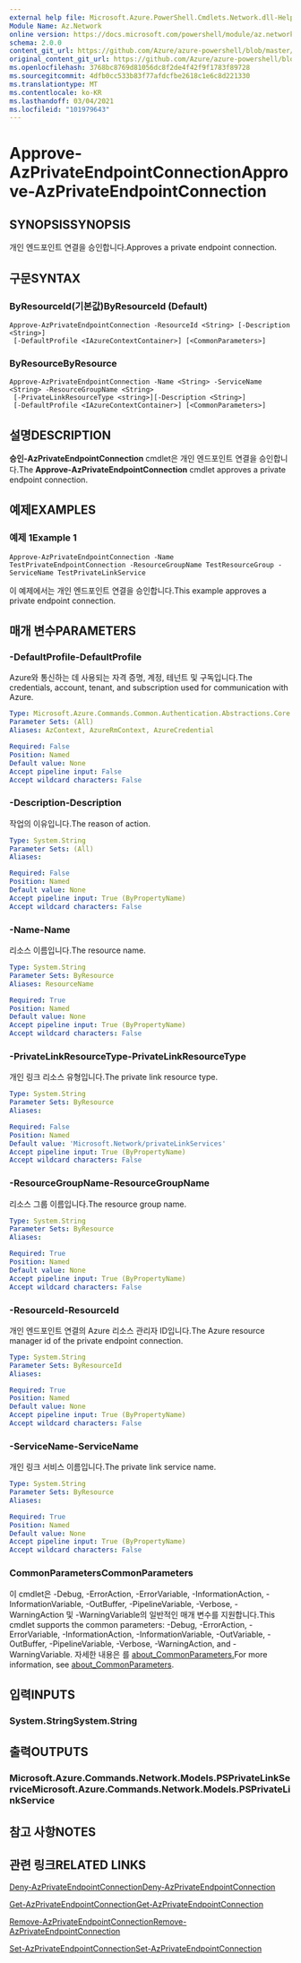 ```yaml
---
external help file: Microsoft.Azure.PowerShell.Cmdlets.Network.dll-Help.xml
Module Name: Az.Network
online version: https://docs.microsoft.com/powershell/module/az.network/approve-azprivateendpointconnection
schema: 2.0.0
content_git_url: https://github.com/Azure/azure-powershell/blob/master/src/Network/Network/help/Approve-AzPrivateEndpointConnection.md
original_content_git_url: https://github.com/Azure/azure-powershell/blob/master/src/Network/Network/help/Approve-AzPrivateEndpointConnection.md
ms.openlocfilehash: 3768bc8769d81056dc8f2de4f42f9f1783f89728
ms.sourcegitcommit: 4dfb0cc533b83f77afdcfbe2618c1e6c8d221330
ms.translationtype: MT
ms.contentlocale: ko-KR
ms.lasthandoff: 03/04/2021
ms.locfileid: "101979643"
---
```

# <span data-ttu-id="7a67d-101">Approve-AzPrivateEndpointConnection</span><span class="sxs-lookup"><span data-stu-id="7a67d-101">Approve-AzPrivateEndpointConnection</span></span>

## <span data-ttu-id="7a67d-102">SYNOPSIS</span><span class="sxs-lookup"><span data-stu-id="7a67d-102">SYNOPSIS</span></span>
<span data-ttu-id="7a67d-103">개인 엔드포인트 연결을 승인합니다.</span><span class="sxs-lookup"><span data-stu-id="7a67d-103">Approves a private endpoint connection.</span></span>

## <span data-ttu-id="7a67d-104">구문</span><span class="sxs-lookup"><span data-stu-id="7a67d-104">SYNTAX</span></span>

### <span data-ttu-id="7a67d-105">ByResourceId(기본값)</span><span class="sxs-lookup"><span data-stu-id="7a67d-105">ByResourceId (Default)</span></span>
```
Approve-AzPrivateEndpointConnection -ResourceId <String> [-Description <String>]
 [-DefaultProfile <IAzureContextContainer>] [<CommonParameters>]
```

### <span data-ttu-id="7a67d-106">ByResource</span><span class="sxs-lookup"><span data-stu-id="7a67d-106">ByResource</span></span>
```
Approve-AzPrivateEndpointConnection -Name <String> -ServiceName <String> -ResourceGroupName <String>
 [-PrivateLinkResourceType <string>][-Description <String>]
 [-DefaultProfile <IAzureContextContainer>] [<CommonParameters>]
```

## <span data-ttu-id="7a67d-107">설명</span><span class="sxs-lookup"><span data-stu-id="7a67d-107">DESCRIPTION</span></span>
<span data-ttu-id="7a67d-108">**승인-AzPrivateEndpointConnection** cmdlet은 개인 엔드포인트 연결을 승인합니다.</span><span class="sxs-lookup"><span data-stu-id="7a67d-108">The **Approve-AzPrivateEndpointConnection** cmdlet approves a private endpoint connection.</span></span>

## <span data-ttu-id="7a67d-109">예제</span><span class="sxs-lookup"><span data-stu-id="7a67d-109">EXAMPLES</span></span>

### <span data-ttu-id="7a67d-110">예제 1</span><span class="sxs-lookup"><span data-stu-id="7a67d-110">Example 1</span></span>
```
Approve-AzPrivateEndpointConnection -Name TestPrivateEndpointConnection -ResourceGroupName TestResourceGroup -ServiceName TestPrivateLinkService
```

<span data-ttu-id="7a67d-111">이 예제에서는 개인 엔드포인트 연결을 승인합니다.</span><span class="sxs-lookup"><span data-stu-id="7a67d-111">This example approves a private endpoint connection.</span></span>

## <span data-ttu-id="7a67d-112">매개 변수</span><span class="sxs-lookup"><span data-stu-id="7a67d-112">PARAMETERS</span></span>

### <span data-ttu-id="7a67d-113">-DefaultProfile</span><span class="sxs-lookup"><span data-stu-id="7a67d-113">-DefaultProfile</span></span>
<span data-ttu-id="7a67d-114">Azure와 통신하는 데 사용되는 자격 증명, 계정, 테넌트 및 구독입니다.</span><span class="sxs-lookup"><span data-stu-id="7a67d-114">The credentials, account, tenant, and subscription used for communication with Azure.</span></span>

```yaml
Type: Microsoft.Azure.Commands.Common.Authentication.Abstractions.Core.IAzureContextContainer
Parameter Sets: (All)
Aliases: AzContext, AzureRmContext, AzureCredential

Required: False
Position: Named
Default value: None
Accept pipeline input: False
Accept wildcard characters: False
```

### <span data-ttu-id="7a67d-115">-Description</span><span class="sxs-lookup"><span data-stu-id="7a67d-115">-Description</span></span>
<span data-ttu-id="7a67d-116">작업의 이유입니다.</span><span class="sxs-lookup"><span data-stu-id="7a67d-116">The reason of action.</span></span>

```yaml
Type: System.String
Parameter Sets: (All)
Aliases:

Required: False
Position: Named
Default value: None
Accept pipeline input: True (ByPropertyName)
Accept wildcard characters: False
```

### <span data-ttu-id="7a67d-117">-Name</span><span class="sxs-lookup"><span data-stu-id="7a67d-117">-Name</span></span>
<span data-ttu-id="7a67d-118">리소스 이름입니다.</span><span class="sxs-lookup"><span data-stu-id="7a67d-118">The resource name.</span></span>

```yaml
Type: System.String
Parameter Sets: ByResource
Aliases: ResourceName

Required: True
Position: Named
Default value: None
Accept pipeline input: True (ByPropertyName)
Accept wildcard characters: False
```

### <span data-ttu-id="7a67d-119">-PrivateLinkResourceType</span><span class="sxs-lookup"><span data-stu-id="7a67d-119">-PrivateLinkResourceType</span></span>
<span data-ttu-id="7a67d-120">개인 링크 리소스 유형입니다.</span><span class="sxs-lookup"><span data-stu-id="7a67d-120">The private link resource type.</span></span>

```yaml
Type: System.String
Parameter Sets: ByResource
Aliases:

Required: False
Position: Named
Default value: 'Microsoft.Network/privateLinkServices'
Accept pipeline input: True (ByPropertyName)
Accept wildcard characters: False
```

### <span data-ttu-id="7a67d-121">-ResourceGroupName</span><span class="sxs-lookup"><span data-stu-id="7a67d-121">-ResourceGroupName</span></span>
<span data-ttu-id="7a67d-122">리소스 그룹 이름입니다.</span><span class="sxs-lookup"><span data-stu-id="7a67d-122">The resource group name.</span></span>

```yaml
Type: System.String
Parameter Sets: ByResource
Aliases:

Required: True
Position: Named
Default value: None
Accept pipeline input: True (ByPropertyName)
Accept wildcard characters: False
```

### <span data-ttu-id="7a67d-123">-ResourceId</span><span class="sxs-lookup"><span data-stu-id="7a67d-123">-ResourceId</span></span>
<span data-ttu-id="7a67d-124">개인 엔드포인트 연결의 Azure 리소스 관리자 ID입니다.</span><span class="sxs-lookup"><span data-stu-id="7a67d-124">The Azure resource manager id of the private endpoint connection.</span></span>

```yaml
Type: System.String
Parameter Sets: ByResourceId
Aliases:

Required: True
Position: Named
Default value: None
Accept pipeline input: True (ByPropertyName)
Accept wildcard characters: False
```

### <span data-ttu-id="7a67d-125">-ServiceName</span><span class="sxs-lookup"><span data-stu-id="7a67d-125">-ServiceName</span></span>
<span data-ttu-id="7a67d-126">개인 링크 서비스 이름입니다.</span><span class="sxs-lookup"><span data-stu-id="7a67d-126">The private link service name.</span></span>

```yaml
Type: System.String
Parameter Sets: ByResource
Aliases:

Required: True
Position: Named
Default value: None
Accept pipeline input: True (ByPropertyName)
Accept wildcard characters: False
```


### <span data-ttu-id="7a67d-127">CommonParameters</span><span class="sxs-lookup"><span data-stu-id="7a67d-127">CommonParameters</span></span>
<span data-ttu-id="7a67d-128">이 cmdlet은 -Debug, -ErrorAction, -ErrorVariable, -InformationAction, -InformationVariable, -OutBuffer, -PipelineVariable, -Verbose, -WarningAction 및 -WarningVariable의 일반적인 매개 변수를 지원합니다.</span><span class="sxs-lookup"><span data-stu-id="7a67d-128">This cmdlet supports the common parameters: -Debug, -ErrorAction, -ErrorVariable, -InformationAction, -InformationVariable, -OutVariable, -OutBuffer, -PipelineVariable, -Verbose, -WarningAction, and -WarningVariable.</span></span> <span data-ttu-id="7a67d-129">자세한 내용은 를 [about_CommonParameters.](http://go.microsoft.com/fwlink/?LinkID=113216)</span><span class="sxs-lookup"><span data-stu-id="7a67d-129">For more information, see [about_CommonParameters](http://go.microsoft.com/fwlink/?LinkID=113216).</span></span>

## <span data-ttu-id="7a67d-130">입력</span><span class="sxs-lookup"><span data-stu-id="7a67d-130">INPUTS</span></span>

### <span data-ttu-id="7a67d-131">System.String</span><span class="sxs-lookup"><span data-stu-id="7a67d-131">System.String</span></span>

## <span data-ttu-id="7a67d-132">출력</span><span class="sxs-lookup"><span data-stu-id="7a67d-132">OUTPUTS</span></span>

### <span data-ttu-id="7a67d-133">Microsoft.Azure.Commands.Network.Models.PSPrivateLinkService</span><span class="sxs-lookup"><span data-stu-id="7a67d-133">Microsoft.Azure.Commands.Network.Models.PSPrivateLinkService</span></span>

## <span data-ttu-id="7a67d-134">참고 사항</span><span class="sxs-lookup"><span data-stu-id="7a67d-134">NOTES</span></span>

## <span data-ttu-id="7a67d-135">관련 링크</span><span class="sxs-lookup"><span data-stu-id="7a67d-135">RELATED LINKS</span></span>

[<span data-ttu-id="7a67d-136">Deny-AzPrivateEndpointConnection</span><span class="sxs-lookup"><span data-stu-id="7a67d-136">Deny-AzPrivateEndpointConnection</span></span>](./Deny-AzPrivateEndpointConnection.md)

[<span data-ttu-id="7a67d-137">Get-AzPrivateEndpointConnection</span><span class="sxs-lookup"><span data-stu-id="7a67d-137">Get-AzPrivateEndpointConnection</span></span>](./Get-AzPrivateEndpointConnection.md)

[<span data-ttu-id="7a67d-138">Remove-AzPrivateEndpointConnection</span><span class="sxs-lookup"><span data-stu-id="7a67d-138">Remove-AzPrivateEndpointConnection</span></span>](./Remove-AzPrivateEndpointConnection.md)

[<span data-ttu-id="7a67d-139">Set-AzPrivateEndpointConnection</span><span class="sxs-lookup"><span data-stu-id="7a67d-139">Set-AzPrivateEndpointConnection</span></span>](./Set-AzPrivateEndpointConnection.md)